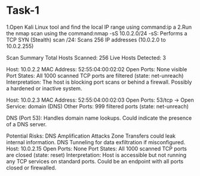 # Task-1
1.Open Kali Linux tool and find the local IP range using command:ip a
2.Run the nmap scan using the command:nmap -sS 10.0.2.0/24
-sS: Performs a TCP SYN (Stealth) scan
/24: Scans 256 IP addresses (10.0.2.0 to 10.0.2.255)

Scan Summary
Total Hosts Scanned: 256
Live Hosts Detected: 3

Host: 10.0.2.2
MAC Address: 52:55:04:00:02:02 
Open Ports: None visible
Port States:
All 1000 scanned TCP ports are filtered (state: net-unreach)
Interpretation:
The host is blocking port scans or behind a firewall.
Possibly a hardened or inactive system.

Host: 10.0.2.3
MAC Address: 52:55:04:00:02:03
Open Ports:
53/tcp → Open
Service: domain (DNS)
Other Ports: 999 filtered ports (state: net-unreach)

DNS (Port 53):
Handles domain name lookups.
Could indicate the presence of a DNS server.

Potential Risks:
DNS Amplification Attacks
Zone Transfers could leak internal information.
DNS Tunneling for data exfiltration if misconfigured.
Host: 10.0.2.15
Open Ports: None
Port States:
All 1000 scanned TCP ports are closed (state: reset)
Interpretation:
Host is accessible but not running any TCP services on standard ports.
Could be an endpoint with all ports closed or firewalled.

